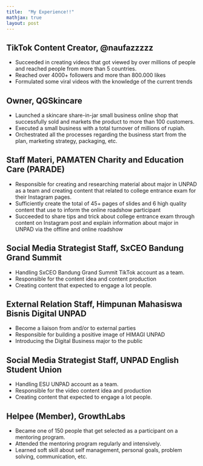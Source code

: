 ```yaml
---
title:  "My Experience!!"
mathjax: true
layout: post
---
```


## TikTok Content Creator, @naufazzzzz
* Succeeded in creating videos that got viewed by over millions of people and reached people from more than 5 countries.
* Reached over 4000+ followers and more than 800.000 likes
* Formulated some viral videos with the knowledge of the current trends

## Owner, QGSkincare 
* Launched a skincare share-in-jar small business online shop that successfully sold and markets the product to more than 100 customers.
* Executed a small business with a total turnover of millions of rupiah.
* Orchestrated all the processes regarding the business start from the plan, marketing strategy, packaging, etc.

## Staff Materi, PAMATEN Charity and Education Care (PARADE)
* Responsible for creating and researching material about major in UNPAD as a team and creating content that related to college entrance exam for their Instagram pages.
* Sufficiently create the total of 45+ pages of slides and 6 high quality content that use to inform the online roadshow participant
* Succeeded to share tips and trick about college entrance exam through content on Instagram post and explain information about major in UNPAD via the offline and online roadshow





## Social Media Strategist Staff, SxCEO Bandung Grand Summit
* Handling SxCEO Bandung Grand Summit TikTok account as a team.
* Responsible for the content idea and content production
* Creating content that expected to engage a lot people.

## External Relation Staff, Himpunan Mahasiswa Bisnis Digital UNPAD
* Become a liaison from and/or to external parties
* Responsible for building a positive image of HIMAGI UNPAD
* Introducing the Digital Business major to the public

## Social Media Strategist Staff, UNPAD English Student Union
* Handling ESU UNPAD account as a team.
* Responsible for the video content idea and production
* Creating content that expected to engage a lot people.

## Helpee (Member), GrowthLabs
* Became one of 150 people that get selected as a participant on a mentoring program.
* Attended the mentoring program regularly and intensively.
* Learned soft skill about self management, personal goals, problem solving, communication, etc.

